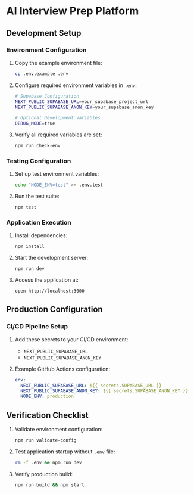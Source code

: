 # AI Interview Prep Platform

## Development Setup

### Environment Configuration

1. Copy the example environment file:
   ```bash
   cp .env.example .env
   ```

2. Configure required environment variables in `.env`:
   ```bash
   # Supabase Configuration
   NEXT_PUBLIC_SUPABASE_URL=your_supabase_project_url
   NEXT_PUBLIC_SUPABASE_ANON_KEY=your_supabase_anon_key

   # Optional Development Variables
   DEBUG_MODE=true
   ```

3. Verify all required variables are set:
   ```bash
   npm run check-env
   ```

### Testing Configuration

1. Set up test environment variables:
   ```bash
   echo "NODE_ENV=test" >> .env.test
   ```

2. Run the test suite:
   ```bash
   npm test
   ```

### Application Execution

1. Install dependencies:
   ```bash
   npm install
   ```

2. Start the development server:
   ```bash
   npm run dev
   ```

3. Access the application at:
   ```bash
   open http://localhost:3000
   ```

## Production Configuration

### CI/CD Pipeline Setup

1. Add these secrets to your CI/CD environment:
   - `NEXT_PUBLIC_SUPABASE_URL`
   - `NEXT_PUBLIC_SUPABASE_ANON_KEY`

2. Example GitHub Actions configuration:
   ```yaml
   env:
     NEXT_PUBLIC_SUPABASE_URL: ${{ secrets.SUPABASE_URL }}
     NEXT_PUBLIC_SUPABASE_ANON_KEY: ${{ secrets.SUPABASE_ANON_KEY }}
     NODE_ENV: production
   ```

## Verification Checklist

1. Validate environment configuration:
   ```bash
   npm run validate-config
   ```

2. Test application startup without `.env` file:
   ```bash
   rm -f .env && npm run dev
   ```

3. Verify production build:
   ```bash
   npm run build && npm start
   ```